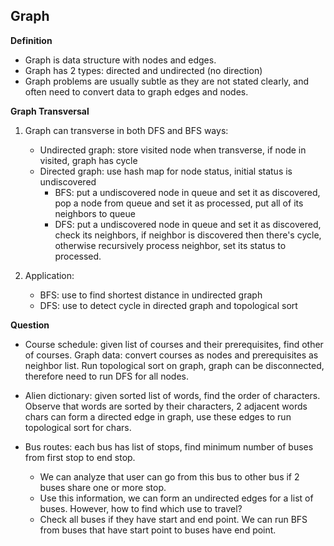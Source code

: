 ## Graph

**Definition**

- Graph is data structure with nodes and edges.
- Graph has 2 types: directed and undirected (no direction)
- Graph problems are usually subtle as they are not stated clearly, and often
need to convert data to graph edges and nodes.

**Graph Transversal**

1. Graph can transverse in both DFS and BFS ways:
    - Undirected graph: store visited node when transverse, if node in visited,
    graph has cycle
    - Directed graph: use hash map for node status, initial status is undiscovered
        - BFS: put a undiscovered node in queue and set it as discovered, pop a
        node from queue and set it as processed, put all of its neighbors to queue
        - DFS: put a undiscovered node in queue and set it as discovered, check
        its neighbors, if neighbor is discovered then there's cycle, otherwise
        recursively process neighbor, set its status to processed.

2. Application:
    - BFS: use to find shortest distance in undirected graph
    - DFS: use to detect cycle in directed graph and topological sort

**Question**

- Course schedule: given list of courses and their prerequisites, find other of
courses. Graph data: convert courses as nodes and prerequisites as neighbor
list. Run topological sort on graph, graph can be disconnected, therefore need to
run DFS for all nodes.

- Alien dictionary: given sorted list of words, find the order of characters.
Observe that words are sorted by their characters, 2 adjacent words chars can form
a directed edge in graph, use these edges to run topological sort for chars.

- Bus routes: each bus has list of stops, find minimum number of buses from first
stop to end stop.
    - We can analyze that user can go from this bus to other bus if
    2 buses share one or more stop.
    - Use this information, we can form an undirected edges for a list of buses.
    However, how to find which use to travel?
    - Check all buses if they have start and end point. We can run BFS from buses 
    that have start point to buses have end point.
